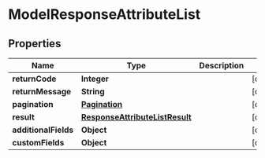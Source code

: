 

# ModelResponseAttributeList

## Properties

Name | Type | Description | Notes
------------ | ------------- | ------------- | -------------
**returnCode** | **Integer** |  |  [optional]
**returnMessage** | **String** |  |  [optional]
**pagination** | [**Pagination**](Pagination.md) |  |  [optional]
**result** | [**ResponseAttributeListResult**](ResponseAttributeListResult.md) |  |  [optional]
**additionalFields** | **Object** |  |  [optional]
**customFields** | **Object** |  |  [optional]




